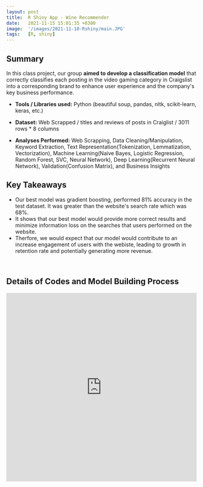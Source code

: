 ```yaml
---
layout: post
title:  R Shiny App - Wine Recommender
date:   2021-11-15 15:01:35 +0300
image:  '/images/2021-11-10-Rshiny/main.JPG'
tags:   [R, shiny]
---
```



## Summary

In this class project, our group **aimed to develop a classification model** that correctly classifies each posting in the video gaming category in Craigslist into a corresponding brand to enhance user experience and the company's key business performance. 

* **Tools / Libraries used:** Python (beautiful soup, pandas, nltk, scikit-learn, keras, etc.)

* **Dataset:** Web Scrapped / titles and reviews of posts in Craiglist / 3011 rows * 8 columns

* **Analyses Performed:** Web Scrapping, Data Cleaning/Manipulation, Keyword Extraction, Text Representation(Tokenization, Lemmatization, Vectorization), Machine Learning(Naive Bayes, Logistic Regression, Random Forest, SVC, Neural Network), Deep Learning(Recurrent Neural Network), Validation(Confusion Matrix), and Business Insights

## Key Takeaways
* Our best model was gradient boosting, performed 81% accuracy in the test dataset. It was greater than the website's search rate which was 68%.
* It shows that our best model would provide more correct results and minimize information loss on the searches that users performed on the website.
* Therfore, we would expect that our model would contribute to an increase engagement of users with the webiste, leading to growth in retention rate and potentially generating more revenue.



<br>


## Details of Codes and Model Building Process

<div class="notebook-embedded">
<iframe scrolling="yes" src="https://nbviewer.org/gist/jaylee21/e3b230d13eb3c54663f6163558d96c14" width="100%" data-embed="true" height="500" frameborder="0" allowfullscreen></iframe>
</div>

